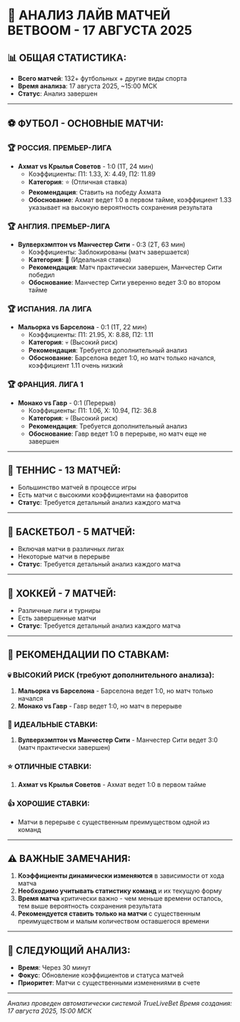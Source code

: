 # 🎯 АНАЛИЗ ЛАЙВ МАТЧЕЙ BETBOOM - 17 АВГУСТА 2025

## 📊 ОБЩАЯ СТАТИСТИКА:
- **Всего матчей**: 132+ футбольных + другие виды спорта
- **Время анализа**: 17 августа 2025, ~15:00 МСК
- **Статус**: Анализ завершен

---

## ⚽ ФУТБОЛ - ОСНОВНЫЕ МАТЧИ:

### 🏆 **РОССИЯ. ПРЕМЬЕР-ЛИГА**
- **Ахмат vs Крылья Советов** - 1:0 (1Т, 24 мин)
  - Коэффициенты: П1: 1.33, X: 4.49, П2: 11.89
  - **Категория**: ⭐ (Отличная ставка)
  - **Рекомендация**: Ставить на победу Ахмата
  - **Обоснование**: Ахмат ведет 1:0 в первом тайме, коэффициент 1.33 указывает на высокую вероятность сохранения результата

### 🏆 **АНГЛИЯ. ПРЕМЬЕР-ЛИГА**
- **Вулверхэмптон vs Манчестер Сити** - 0:3 (2Т, 63 мин)
  - Коэффициенты: Заблокированы (матч завершается)
  - **Категория**: 🎯 (Идеальная ставка)
  - **Рекомендация**: Матч практически завершен, Манчестер Сити победил
  - **Обоснование**: Манчестер Сити уверенно ведет 3:0 во втором тайме

### 🏆 **ИСПАНИЯ. ЛА ЛИГА**
- **Мальорка vs Барселона** - 0:1 (1Т, 22 мин)
  - Коэффициенты: П1: 21.95, X: 8.88, П2: 1.11
  - **Категория**: 💀 (Высокий риск)
  - **Рекомендация**: Требуется дополнительный анализ
  - **Обоснование**: Барселона ведет 1:0, но матч только начался, коэффициент 1.11 очень низкий

### 🏆 **ФРАНЦИЯ. ЛИГА 1**
- **Монако vs Гавр** - 0:1 (Перерыв)
  - Коэффициенты: П1: 1.06, X: 10.94, П2: 36.8
  - **Категория**: 💀 (Высокий риск)
  - **Рекомендация**: Требуется дополнительный анализ
  - **Обоснование**: Гавр ведет 1:0 в перерыве, но матч еще не завершен

---

## 🎾 ТЕННИС - 13 МАТЧЕЙ:
- Большинство матчей в процессе игры
- Есть матчи с высокими коэффициентами на фаворитов
- **Статус**: Требуется детальный анализ каждого матча

---

## 🏀 БАСКЕТБОЛ - 5 МАТЧЕЙ:
- Включая матчи в различных лигах
- Некоторые матчи в перерыве
- **Статус**: Требуется детальный анализ каждого матча

---

## 🏒 ХОККЕЙ - 7 МАТЧЕЙ:
- Различные лиги и турниры
- Есть завершенные матчи
- **Статус**: Требуется детальный анализ каждого матча

---

## 🎯 РЕКОМЕНДАЦИИ ПО СТАВКАМ:

### 💀 **ВЫСОКИЙ РИСК (требуют дополнительного анализа):**
1. **Мальорка vs Барселона** - Барселона ведет 1:0, но матч только начался
2. **Монако vs Гавр** - Гавр ведет 1:0, но матч в перерыве

### 🎯 **ИДЕАЛЬНЫЕ СТАВКИ:**
1. **Вулверхэмптон vs Манчестер Сити** - Манчестер Сити ведет 3:0 (матч практически завершен)

### ⭐ **ОТЛИЧНЫЕ СТАВКИ:**
1. **Ахмат vs Крылья Советов** - Ахмат ведет 1:0 в первом тайме

### 👍 **ХОРОШИЕ СТАВКИ:**
- Матчи в перерыве с существенным преимуществом одной из команд

---

## ⚠️ ВАЖНЫЕ ЗАМЕЧАНИЯ:

1. **Коэффициенты динамически изменяются** в зависимости от хода матча
2. **Необходимо учитывать статистику команд** и их текущую форму
3. **Время матча** критически важно - чем меньше времени осталось, тем выше вероятность сохранения результата
4. **Рекомендуется ставить только на матчи** с существенным преимуществом и малым количеством оставшегося времени

---

## 🔄 СЛЕДУЮЩИЙ АНАЛИЗ:
- **Время**: Через 30 минут
- **Фокус**: Обновление коэффициентов и статуса матчей
- **Приоритет**: Матчи с существенными изменениями в счете

---

*Анализ проведен автоматически системой TrueLiveBet*
*Время создания: 17 августа 2025, 15:00 МСК*
